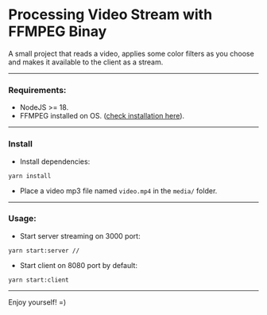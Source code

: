 # Processing Video Stream with FFMPEG Binay

A small project that reads a video, applies some color filters as you choose and makes it available to the client as a stream.

---

### Requirements:
- NodeJS >= 18.
- FFMPEG installed on OS. ([check installation here](https://ffmpeg.org/download.html)).

---

### Install

- Install dependencies:
```
yarn install
```

- Place a video mp3 file named `video.mp4` in the `media/` folder.

---

### Usage:

- Start server streaming on 3000 port:
```
yarn start:server // 
```

- Start client on 8080 port by default:
```
yarn start:client
```
---

Enjoy yourself! =)
